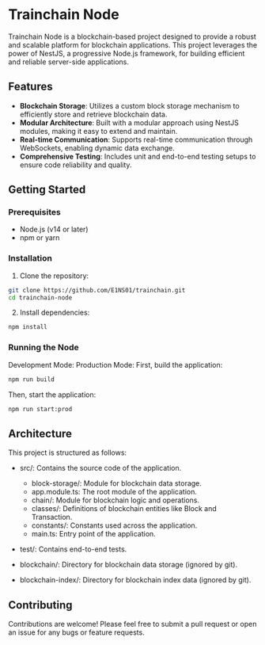 # Trainchain Node

Trainchain Node is a blockchain-based project designed to provide a robust and scalable platform for blockchain applications. This project leverages the power of NestJS, a progressive Node.js framework, for building efficient and reliable server-side applications.

## Features

- **Blockchain Storage**: Utilizes a custom block storage mechanism to efficiently store and retrieve blockchain data.
- **Modular Architecture**: Built with a modular approach using NestJS modules, making it easy to extend and maintain.
- **Real-time Communication**: Supports real-time communication through WebSockets, enabling dynamic data exchange.
- **Comprehensive Testing**: Includes unit and end-to-end testing setups to ensure code reliability and quality.

## Getting Started

### Prerequisites

- Node.js (v14 or later)
- npm or yarn

### Installation

1. Clone the repository:

```sh
git clone https://github.com/E1NS01/trainchain.git
cd trainchain-node
```

2. Install dependencies:

```sh
npm install
```

### Running the Node

Development Mode:
Production Mode:
First, build the application:

```sh
npm run build
```

Then, start the application:

```sh
npm run start:prod
```

## Architecture

This project is structured as follows:

- src/: Contains the source code of the application.

  - block-storage/: Module for blockchain data storage.
  - app.module.ts: The root module of the application.
  - chain/: Module for blockchain logic and operations.
  - classes/: Definitions of blockchain entities like Block and Transaction.
  - constants/: Constants used across the application.
  - main.ts: Entry point of the application.

- test/: Contains end-to-end tests.
- blockchain/: Directory for blockchain data storage (ignored by git).
- blockchain-index/: Directory for blockchain index data (ignored by git).

## Contributing

Contributions are welcome! Please feel free to submit a pull request or open an issue for any bugs or feature requests.
